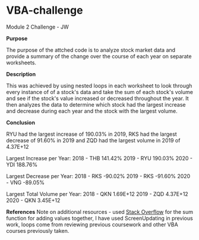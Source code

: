 # VBA-challenge

Module 2 Challenge - JW

**Purpose**

The purpose of the attched code is to analyze stock market data and provide a summary of the change over the course of each year on separate worksheets.

**Description**

This was achieved by using nested loops in each worksheet to look through every instance of of a stock's data and take the sum of each stock's volume and see if the stock's value increased or decreased throughout the year. It then analyzes the data to determine which stock had the largest increase and decrease during each year and the stock with the largest volume. 

**Conclusion**

RYU had the largest increase of 190.03% in 2019, RKS had the largest decrease of 91.60% in 2019 and ZQD had the largest volume in 2019 of 4.37E+12

Largest Increase per Year:
2018 - THB 141.42%
2019 - RYU 190.03%
2020 - YDI 188.76%

Largest Decrease per Year:
2018 - RKS -90.02%
2019 - RKS -91.60%
2020 - VNG -89.05%

Largest Total Volume per Year:
2018 - QKN 1.69E+12
2019 - ZQD 4.37E+12
2020 - QKN 3.45E+12

**References**
Note on additional resources - used [Stack Overflow](https://www.automateexcel.com/vba/sum-function/) for the sum function for adding values together, I have used ScreenUpdating in previous work, loops come from reviewing previous coursework and other VBA courses previously taken.
